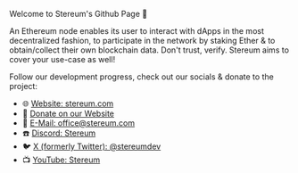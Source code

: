 Welcome to Stereum's Github Page 👋

An Ethereum node enables its user to interact with dApps in the most decentralized fashion, to participate in the network by staking Ether & to obtain/collect their own blockchain data. Don't trust, verify. Stereum aims to cover your use-case as well!

Follow our development progress, check out our socials & donate to the project:

* 🌐 [Website: stereum.com](https://stereum.com/) 
* 💸 [Donate on our Website](https://stereum.com/donate) 
* 📧 [E-Mail: office@stereum.com](mailto:office@stereum.com) 
* ☎️  [Discord: Stereum](https://discord.gg/DzAwgnSXtB) 
* 🐦 [X (formerly Twitter): @stereumdev](https://x.com/stereumdev) 
* 📺 [YouTube: Stereum](https://www.youtube.com/channel/UCq_LYa0idkQcSnxBUmiJm3Q) 

<!--

**Here are some ideas to get you started:**

🙋‍♀️ A short introduction - what is your organization all about?
🌈 Contribution guidelines - how can the community get involved?
👩‍💻 Useful resources - where can the community find your docs? Is there anything else the community should know?
🍿 Fun facts - what does your team eat for breakfast?
🧙 Remember, you can do mighty things with the power of [Markdown](https://docs.github.com/github/writing-on-github/getting-started-with-writing-and-formatting-on-github/basic-writing-and-formatting-syntax)
-->
